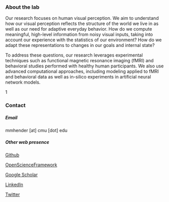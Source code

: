 ### About the lab

Our research focuses on human visual perception. We aim to understand how our visual perception reflects the structure of the world we live in as well as our need for adaptive everyday behavior. How do we compute meaningful, high-level information from noisy visual inputs, taking into account our experience with the statistics of our environment? How do we adapt these representations to changes in our goals and internal state? 

To address these questions, our research leverages experimental techniques such as functional magnetic resonance imaging (fMRI) and behavioral studies performed with healthy human participants. We also use advanced computational approaches, including modeling applied to fMRI and behavioral data as well as in-silico experiments in artificial neural network models.


1


### Contact

##### Email

mmhender [at] cmu [dot] edu

##### Other web presence

[Github](https://github.com/mmhenderson)

[OpenScienceFramework](https://osf.io/v8b2r/)

[Google Scholar](https://scholar.google.com/citations?user=91bNlCUAAAAJ&hl=en)

[LinkedIn](https://www.linkedin.com/in/margaret-henderson-87ab814b/)

[Twitter](https://twitter.com/maggiehende)

